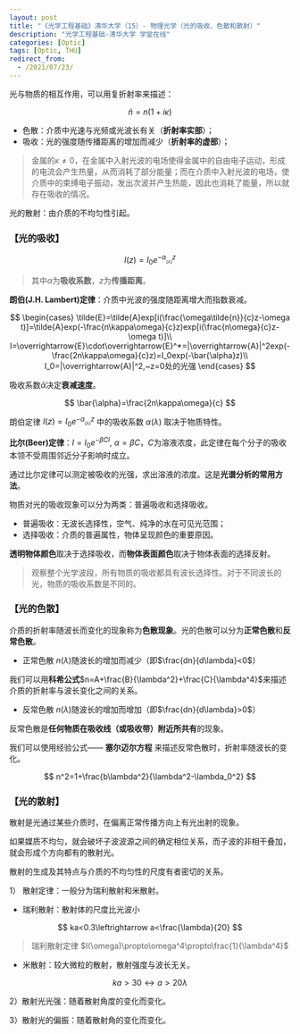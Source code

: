 ```yaml
---
layout: post
title: "《光学工程基础》清华大学（15）- 物理光学（光的吸收、色散和散射）"
description: "光学工程基础-清华大学 学堂在线"
categories: [Optic]
tags: [Optic, THU]
redirect_from:
  - /2021/07/23/
---
```


<head>
    <script src="https://cdn.mathjax.org/mathjax/latest/MathJax.js?config=TeX-AMS-MML_HTMLorMML" type="text/javascript"></script>
    <script type="text/x-mathjax-config">
        MathJax.Hub.Config({
            tex2jax: {
            skipTags: ['script', 'noscript', 'style', 'textarea', 'pre'],
            inlineMath: [['$','$']]
            }
        });
    </script>
</head>

光与物质的相互作用，可以用复折射率来描述：

$$
\tilde{n}=n(1+i\kappa)
$$

- 色散：介质中光速与光频或光波长有关（**折射率实部**）；
- 吸收：光的强度随传播距离的增加而减少（**折射率的虚部**）；

> 金属的$\kappa\ne0$，在金属中入射光波的电场使得金属中的自由电子运动，形成的电流会产生热量，从而消耗了部分能量；而在介质中入射光波的电场，使介质中的束缚电子振动，发出次波并产生热能，因此也消耗了能量，所以就存在吸收的情况。

光的散射：由介质的不均匀性引起。

### 【光的吸收】

$$
I(z)=I_0e^{-\alpha_{_{(\lambda)}}z}
$$

> 其中$\alpha$为**吸收系数**，$z$为**传播距离**。

**朗伯(J.H. Lambert)定律**：介质中光波的强度随距离增大而指数衰减。

$$
\begin{cases}
    \tilde{E}=\tilde{A}exp[i(\frac{\omega\tilde{n}}{c}z-\omega t)]=\tilde{A}exp(-\frac{n\kappa\omega}{c}z)exp[i(\frac{n\omega}{c}z-\omega t)]\\
    I=\overrightarrow{E}\cdot\overrightarrow{E}^*=|\overrightarrow{A}|^2exp(-\frac{2n\kappa\omega}{c}z)=I_0exp(-\bar{\alpha}z)\\
    I_0=|\overrightarrow{A}|^2,~z=0处的光强
\end{cases}
$$

吸收系数$\bar{\alpha}$决定**衰减速度**。

$$
\bar{\alpha}=\frac{2n\kappa\omega}{c}
$$

朗伯定律 $I(z)=I_0e^{-\alpha_{_{(\lambda)}}z}$ 中的吸收系数 $\alpha(\lambda)$ 取决于物质特性。

**比尔(Beer)定律**：$I=I_0e^{-\beta Cl},~\alpha=\beta C$，$C$为溶液浓度，此定律在每个分子的吸收本领不受周围邻近分子影响时成立。

通过比尔定律可以测定被吸收的光强，求出溶液的浓度。这是**光谱分析的常用方法**。

物质对光的吸收现象可以分为两类：普遍吸收和选择吸收。

- 普遍吸收：无波长选择性，空气、纯净的水在可见光范围；
- 选择吸收：介质的普遍属性，物体呈现颜色的重要原因。

**透明物体颜色**取决于选择吸收，而**物体表面颜色**取决于物体表面的选择反射。

> 观察整个光学波段，所有物质的吸收都具有波长选择性。对于不同波长的光，物质的吸收系数是不同的。

### 【光的色散】

介质的折射率随波长而变化的现象称为**色散现象**。光的色散可以分为**正常色散**和**反常色散**。

- 正常色散 $n(\lambda)$随波长的增加而减少（即$\frac{dn}{d\lambda}<0$）

我们可以用**科希公式**$n=A+\frac{B}{\lambda^2}+\frac{C}{\lambda^4}$来描述介质的折射率与波长变化之间的关系。

- 反常色散 $n(\lambda)$随波长的增加而增加（即$\frac{dn}{d\lambda}>0$）

反常色散是**任何物质在吸收线（或吸收带）附近所共有**的现象。

我们可以使用经验公式—— **塞尔迈尔方程** 来描述反常色散时，折射率随波长的变化。

$$
n^2=1+\frac{b\lambda^2}{\lambda^2-\lambda_0^2}
$$

### 【光的散射】

散射是光通过某些介质时，在偏离正常传播方向上有光出射的现象。

如果媒质不均匀，就会破坏子波波源之间的确定相位关系，而子波的非相干叠加，就会形成个方向都有的散射光。

散射的生成及其特点与介质的不均匀性的尺度有者密切的关系。

1） 散射定律：一般分为瑞利散射和米散射。

- 瑞利散射：散射体的尺度比光波小

$$
ka<0.3\leftrightarrow a<\frac{\lambda}{20}
$$

>瑞利散射定律 $I(\omega)\propto\omega^4\propto\frac{1}{\lambda^4}$

- 米散射：较大微粒的散射，散射强度与波长无关。

$$
ka>30\leftrightarrow a>20\lambda
$$

2）散射光光强：随着散射角度的变化而变化。

3）散射光的偏振：随着散射角的变化而变化。
